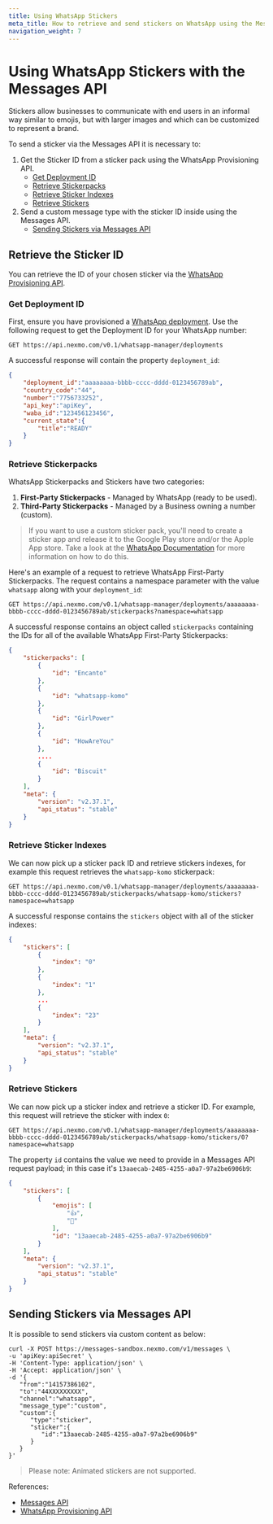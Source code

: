 ```yaml
---
title: Using WhatsApp Stickers
meta_title: How to retrieve and send stickers on WhatsApp using the Messages API
navigation_weight: 7
---
```


# Using WhatsApp Stickers with the Messages API

Stickers allow businesses to communicate with end users in an informal way similar to emojis, but with larger images and which can be customized to represent a brand.

To send a sticker via the Messages API it is necessary to:

1. Get the Sticker ID from a sticker pack using the WhatsApp Provisioning API.
    * [Get Deployment ID](#get-deployment-id)
    * [Retrieve Stickerpacks](#retrieve-stickerpacks)
    * [Retrieve Sticker Indexes](#retrieve-sticker-indexes)
    * [Retrieve Stickers](#retrieve-stickers)
2. Send a custom message type with the sticker ID inside using the Messages API.
    * [Sending Stickers via Messages API](#sending-stickers-via-messages-api)

## Retrieve the Sticker ID

You can retrieve the ID of your chosen sticker via the [WhatsApp Provisioning API](/api/whatsapp-provisioning).

### Get Deployment ID

First, ensure you have provisioned a [WhatsApp deployment](/messages/whatsapp-provisioning/provision-deployment). Use the following request to get the Deployment ID for your WhatsApp number:

``` HTTP
GET https://api.nexmo.com/v0.1/whatsapp-manager/deployments 
```

A successful response will contain the property ``deployment_id``:

``` json
{
    "deployment_id":"aaaaaaaa-bbbb-cccc-dddd-0123456789ab",
    "country_code":"44",
    "number":"7756733252",
    "api_key":"apiKey",
    "waba_id":"123456123456",
    "current_state":{
        "title":"READY"
    }
}
```

### Retrieve Stickerpacks

WhatsApp Stickerpacks and Stickers have two categories:

1. **First-Party Stickerpacks** - Managed by WhatsApp (ready to be used).
2. **Third-Party Stickerpacks** - Managed by a Business owning a number (custom).

> If you want to use a custom sticker pack, you'll need to create a sticker app and release it to the Google Play store and/or the Apple App store. Take a look at the [WhatsApp Documentation](https://faq.whatsapp.com/219571822467807/?locale=en_US) for more information on how to do this.

Here's an example of a request to retrieve WhatsApp First-Party Stickerpacks. The request contains a namespace parameter with the value ``whatsapp`` along with your ``deployment_id``:

``` HTTP
GET https://api.nexmo.com/v0.1/whatsapp-manager/deployments/aaaaaaaa-bbbb-cccc-dddd-0123456789ab/stickerpacks?namespace=whatsapp 
```

A successful response contains an object called `stickerpacks` containing the IDs for all of the available WhatsApp First-Party Stickerpacks:

```json
{
    "stickerpacks": [
        {
            "id": "Encanto"
        },
        {
            "id": "whatsapp-komo"
        },
        {
            "id": "GirlPower"
        },
        {
            "id": "HowAreYou"
        },
        ....
        {
            "id": "Biscuit"
        }
    ],
    "meta": {
        "version": "v2.37.1",
        "api_status": "stable"
    }
}
```

### Retrieve Sticker Indexes

We can now pick up a sticker pack ID and retrieve stickers indexes, for example this request retrieves the ``whatsapp-komo`` stickerpack:

``` HTTP
GET https://api.nexmo.com/v0.1/whatsapp-manager/deployments/aaaaaaaa-bbbb-cccc-dddd-0123456789ab/stickerpacks/whatsapp-komo/stickers?namespace=whatsapp
```

A successful response contains the ``stickers`` object with all of the sticker indexes:

```json
{
    "stickers": [
        {
            "index": "0"
        },
        {
            "index": "1"
        },
        ...
        {
            "index": "23"
        }
    ],
    "meta": {
        "version": "v2.37.1",
        "api_status": "stable"
    }
}
```

### Retrieve Stickers

We can now pick up a sticker index and retrieve a sticker ID. For example, this request will retrieve the sticker with index `0`:

``` HTTP
GET https://api.nexmo.com/v0.1/whatsapp-manager/deployments/aaaaaaaa-bbbb-cccc-dddd-0123456789ab/stickerpacks/whatsapp-komo/stickers/0?namespace=whatsapp
```

The property ``id`` contains the value we need to provide in a Messages API request payload; in this case it's ``13aaecab-2485-4255-a0a7-97a2be6906b9``:

```json
{
    "stickers": [
        {
            "emojis": [
                "👍",
                "🐰"
            ],
            "id": "13aaecab-2485-4255-a0a7-97a2be6906b9"
        }
    ],
    "meta": {
        "version": "v2.37.1",
        "api_status": "stable"
    }
}
```

## Sending Stickers via Messages API

It is possible to send stickers via custom content as below:

```curl
curl -X POST https://messages-sandbox.nexmo.com/v1/messages \
-u 'apiKey:apiSecret' \
-H 'Content-Type: application/json' \
-H 'Accept: application/json' \
-d '{
   "from":"14157386102",
   "to":"44XXXXXXXXX",
   "channel":"whatsapp",
   "message_type":"custom",
   "custom":{
      "type":"sticker",
      "sticker":{
         "id":"13aaecab-2485-4255-a0a7-97a2be6906b9"
      }
   }
}'
```

> Please note: Animated stickers are not supported.

References:

* [Messages API](/api/messages-olympus)
* [WhatsApp Provisioning API](/api/whatsapp-provisioning)
